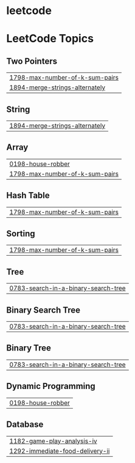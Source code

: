 # leetcode
<!---LeetCode Topics Start-->
# LeetCode Topics
## Two Pointers
|  |
| ------- |
| [1798-max-number-of-k-sum-pairs](https://github.com/abidama/leetcode/tree/master/1798-max-number-of-k-sum-pairs) |
| [1894-merge-strings-alternately](https://github.com/abidama/leetcode/tree/master/1894-merge-strings-alternately) |
## String
|  |
| ------- |
| [1894-merge-strings-alternately](https://github.com/abidama/leetcode/tree/master/1894-merge-strings-alternately) |
## Array
|  |
| ------- |
| [0198-house-robber](https://github.com/abidama/leetcode/tree/master/0198-house-robber) |
| [1798-max-number-of-k-sum-pairs](https://github.com/abidama/leetcode/tree/master/1798-max-number-of-k-sum-pairs) |
## Hash Table
|  |
| ------- |
| [1798-max-number-of-k-sum-pairs](https://github.com/abidama/leetcode/tree/master/1798-max-number-of-k-sum-pairs) |
## Sorting
|  |
| ------- |
| [1798-max-number-of-k-sum-pairs](https://github.com/abidama/leetcode/tree/master/1798-max-number-of-k-sum-pairs) |
## Tree
|  |
| ------- |
| [0783-search-in-a-binary-search-tree](https://github.com/abidama/leetcode/tree/master/0783-search-in-a-binary-search-tree) |
## Binary Search Tree
|  |
| ------- |
| [0783-search-in-a-binary-search-tree](https://github.com/abidama/leetcode/tree/master/0783-search-in-a-binary-search-tree) |
## Binary Tree
|  |
| ------- |
| [0783-search-in-a-binary-search-tree](https://github.com/abidama/leetcode/tree/master/0783-search-in-a-binary-search-tree) |
## Dynamic Programming
|  |
| ------- |
| [0198-house-robber](https://github.com/abidama/leetcode/tree/master/0198-house-robber) |
## Database
|  |
| ------- |
| [1182-game-play-analysis-iv](https://github.com/abidama/leetcode/tree/master/1182-game-play-analysis-iv) |
| [1292-immediate-food-delivery-ii](https://github.com/abidama/leetcode/tree/master/1292-immediate-food-delivery-ii) |
<!---LeetCode Topics End-->